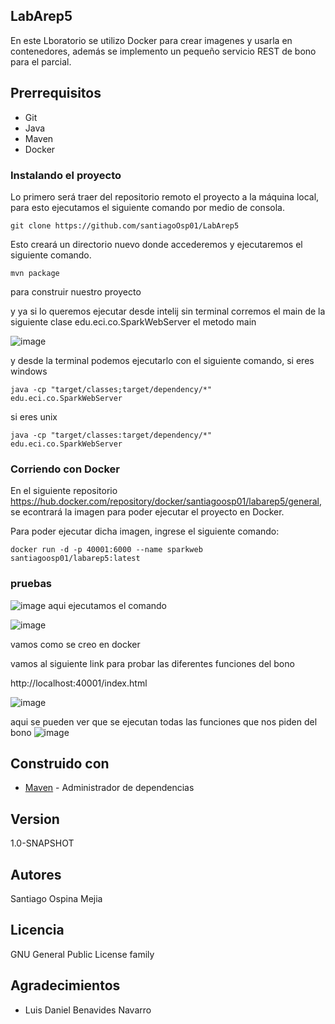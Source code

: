 ## LabArep5
En este Lboratorio se utilizo Docker para crear imagenes y usarla en contenedores, además se implemento un pequeño servicio REST de bono para el parcial.

## Prerrequisitos
* Git 
* Java
* Maven
* Docker

### Instalando el proyecto

Lo primero será traer del repositorio remoto el proyecto a la máquina local, para esto ejecutamos el siguiente comando por medio de consola.

```
git clone https://github.com/santiagoOsp01/LabArep5
```
Esto creará un directorio nuevo donde accederemos y ejecutaremos el siguiente comando.

```
mvn package
```
para construir nuestro proyecto 

y ya si lo queremos ejecutar desde intelij sin terminal corremos el main de la siguiente clase edu.eci.co.SparkWebServer el metodo main

![image](https://github.com/santiagoOsp01/LabArep5/assets/111186366/dee091b1-4680-459a-a1c8-de66829b21bd)

y desde la terminal podemos ejecutarlo con el siguiente comando, si eres windows 

```
java -cp "target/classes;target/dependency/*" edu.eci.co.SparkWebServer
```
si eres unix

```
java -cp "target/classes:target/dependency/*" edu.eci.co.SparkWebServer
```
### Corriendo con Docker

En el siguiente repositorio https://hub.docker.com/repository/docker/santiagoosp01/labarep5/general, se econtrará la imagen para poder ejecutar el proyecto en Docker.

Para poder ejecutar dicha imagen, ingrese el siguiente comando:

```
docker run -d -p 40001:6000 --name sparkweb santiagoosp01/labarep5:latest
```
### pruebas 

![image](https://github.com/santiagoOsp01/LabArep5/assets/111186366/a44b15af-df61-4fb1-888c-89065cf5ad70)
aqui ejecutamos el comando

![image](https://github.com/santiagoOsp01/LabArep5/assets/111186366/cd2d486d-19e6-4410-b135-98efda6f2923)

vamos como se creo en docker

vamos al siguiente link para probar las diferentes funciones del bono 

http://localhost:40001/index.html

![image](https://github.com/santiagoOsp01/LabArep5/assets/111186366/8ed5a0ae-92bb-47e7-aaa3-c6d6d9690fad)

aqui se pueden ver que se ejecutan todas las funciones que nos piden del bono
![image](https://github.com/santiagoOsp01/LabArep5/assets/111186366/ee0f0dab-f3f2-465c-bf36-3d83d57ef2b4)

## Construido con

* [Maven](https://maven.apache.org/) - Administrador de dependencias

## Version

1.0-SNAPSHOT

## Autores
Santiago Ospina Mejia

## Licencia

GNU General Public License family

## Agradecimientos

* Luis Daniel Benavides Navarro


